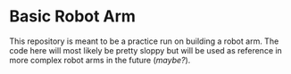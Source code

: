 # Basic Robot Arm

This repository is meant to be a practice run on building a robot arm. The code here will most likely be pretty sloppy but will be used as reference in more complex robot arms in the future (_maybe?_).